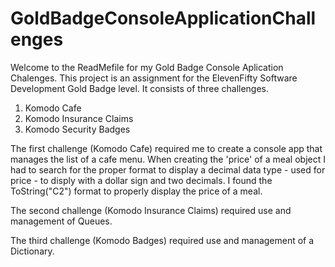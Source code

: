# GoldBadgeConsoleApplicationChallenges
Welcome to the ReadMefile for my Gold Badge Console Aplication Chalenges.
This project is an assignment for the ElevenFifty Software Development Gold Badge level.
It consists of three challenges.
1. Komodo Cafe
2. Komodo Insurance Claims
3. Komodo Security Badges

The first challenge (Komodo Cafe) required me to create a console app that manages the list of a cafe menu.
When creating the 'price' of a meal object I had to search for the proper format to display a decimal data type - used for price - 
to disply with a dollar sign and two decimals.  I found the ToString("C2") format to properly display the price of a meal.

The second challenge (Komodo Insurance Claims) required use and management of Queues.  

The third challenge (Komodo Badges) required use and management of a Dictionary.
